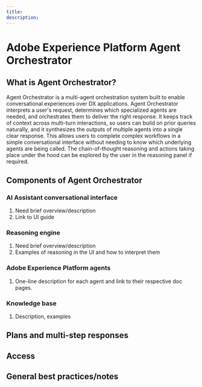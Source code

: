 ```yaml
---
title:
description:
---
```

# Adobe Experience Platform Agent Orchestrator

## What is Agent Orchestrator?

Agent Orchestrator is a multi-agent orchestration system built to enable conversational experiences over DX applications. Agent Orchestrator interprets a user's request, determines which specialized agents are needed, and orchestrates them to deliver the right response. It keeps track of context across multi-turn interactions, so users can build on prior queries naturally, and it synthesizes the outputs of multiple agents into a single clear response. This allows users to complete complex workflows in a simple conversational interface without needing to know which underlying agents are being called. The chain-of-thought reasoning and actions taking place under the hood can be explored by the user in the reasoning panel if required. 

## Components of Agent Orchestrator

<!-- Insert marketing/architecture diagram here -->

### AI Assistant conversational interface

1. Need brief overview/description
2. Link to UI guide

### Reasoning engine

1. Need brief overview/description
2. Examples of reasoning in the UI and how to interpret them

### Adobe Experience Platform agents

1. One-line description for each agent and link to their respective doc pages.

### Knowledge base

1. Description, examples

## Plans and multi-step responses

## Access

## General best practices/notes



